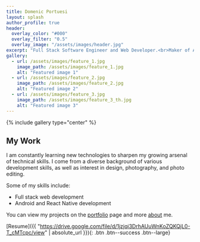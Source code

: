 ```yaml
---
title: Domenic Portuesi
layout: splash
author_profile: true
header:
  overlay_color: "#000"
  overlay_filter: "0.5"
  overlay_image: "/assets/images/header.jpg"
excerpt: "Full Stack Software Engineer and Web Developer.<br>Maker of Android apps."
gallery:
  - url: /assets/images/feature_1.jpg
    image_path: /assets/images/feature_1.jpg
    alt: "Featured image 1"
  - url: /assets/images/feature_2.jpg
    image_path: /assets/images/feature_2.jpg
    alt: "Featured image 2"
  - url: /assets/images/feature_3.jpg
    image_path: /assets/images/feature_3_th.jpg
    alt: "Featured image 3"
---
```


{% include gallery type="center" %}

## My Work
I am constantly learning new technologies to sharpen my growing arsenal of technical skills. I come from a diverse background of various development skills, as well as interest in design, photography, and photo editing.

Some of my skills include: 

- Full stack web development
- Android and React Native development

You can view my projects on the [portfolio](/software/) page and more [about](/about/) me.

[Resume]({{ "https://drive.google.com/file/d/1jzjqi3DrhAUuWnKoZQKQjL0-T_cMTcpc/view" | absolute_url }}){: .btn .btn--success .btn--large}


